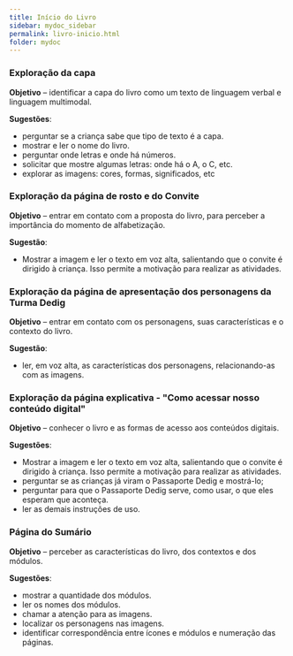 ```yaml
---
title: Início do Livro
sidebar: mydoc_sidebar
permalink: livro-inicio.html
folder: mydoc
---
```


### Exploração da capa

**Objetivo** – identificar a capa do livro como um texto de linguagem verbal e linguagem multimodal.

**Sugestões**:
*  perguntar se a criança sabe que tipo de texto é a capa.
*  mostrar e ler o nome do livro.
*  perguntar onde letras e onde há números.
*  solicitar que mostre algumas letras: onde há o A, o C, etc.
*  explorar as imagens: cores, formas, significados, etc

### Exploração da página de rosto e do Convite

**Objetivo** – entrar em contato com a proposta do livro, para perceber a importância do momento de alfabetização.

**Sugestão**:
- Mostrar a imagem e ler o texto em voz alta, salientando que o convite é dirigido à criança. Isso permite a motivação para realizar as atividades.


### Exploração da página de apresentação dos personagens da Turma Dedig

**Objetivo** – entrar em contato com os personagens, suas características e o contexto do livro.

**Sugestão**:
- ler, em voz alta, as características dos personagens, relacionando-as com as imagens.

### Exploração da página explicativa  -  "Como acessar nosso conteúdo digital"

**Objetivo** – conhecer o livro e as formas de acesso aos conteúdos digitais.

**Sugestões**:
- Mostrar a imagem e ler o texto em voz alta, salientando que o convite é dirigido à criança. Isso permite a motivação para realizar as atividades.
- perguntar se as crianças já viram o Passaporte Dedig e mostrá-lo;
- perguntar para que o Passaporte Dedig serve, como usar, o que eles esperam que aconteça.
- ler as demais instruções de uso.

### Página do Sumário

**Objetivo** – perceber as características do livro, dos contextos e dos módulos.

**Sugestões**:
- mostrar a quantidade dos módulos.
- ler os nomes dos módulos.
- chamar a atenção para as imagens.
- localizar os personagens nas imagens.
- identificar correspondência entre ícones e módulos e numeração das páginas.